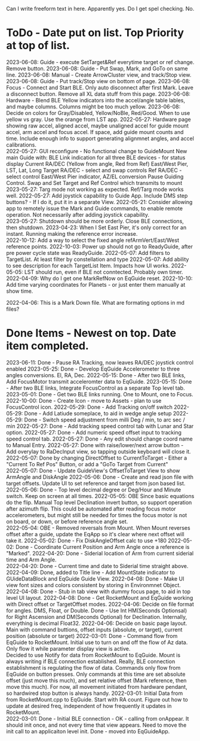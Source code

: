 Can I write freeform text in here.  Apparently yes.
Do I get spel checking.  No.

# ToDo - Date put on list. Top Priority at top of list. 
2023-06-08: Guide - execute SetTarget&Ref everytime target or ref change.  Remove button.
2023-06-08: Guide - Put Swap, Mark, and GoTo on same line.
2023-06-08: Manual - Create ArrowCluster view, and track/Stop view.
2023-06-08: Guide - Put track/Stop view on bottom of page. 
2023-06-08: Focus - Connect and Start BLE.  Only auto disconnect after first Mark. Leave a disconnect button.  Remove all XL data stuff from this page.
2023-06-08: Hardware - Blend BLE Yellow indicators into the accel/angle table lables, and maybe columns.  Columns might be too much yellow.
2023-06-08: Decide on colors for Gray/Disabled, Yellow/NoBle, Red/Good.  When to use yellow vs gray.  Use the orange from LST app.
2022-05-27: Hardware page showing raw accel, aligned accel, maybe unaligned accel for guide mount accel, arm accel and focus accel.  If space, add guide mount counts and time. Include enough info to support generating alignmnet angles, and accel calibrations.  
2022-05-27: GUI reconfigure - No functional change to GuideMount
  New main Guide with: 
    BLE Link indication for all three BLE devices - for status display
    Current RA/DEC (Yellow from angle, Red from Ref)
    East/West Pier, 
    LST, Lat, Long
    Target RA/DEC - select and swap controls
    Ref RA/DEC - select control
    East/West Pier indicator, 
    AZ/EL conversion
    Pause Guiding Control.
    Swap and Set Target and Ref Control which transmits to mount
2023-05-27: Targ mode not working as expected. Ref/Targ mode works well.
2022-05-27: Add joystick capability to Guide App.  Include DMS step buttons? - If I do it, put it in a separate View.
2022-05-21: Consider allowing app to remotely issue the Mark and Guide commands, to enable remote operation. Not necessarily after adding joystick capability.  
2023-05-27: Shutdown should be more orderly.  Close BLE connections, then shutdown.
2023-04-23: When I Set East Pier, it's only correct for an instant. Running making the reference error increase.  
2022-10-12: Add a way to select the fixed angle refArmVert/East/West reference points. 
2022-10-03: Power up should not go to ReadyGuide, after pre power cycle state was ReadyGuide.
2022-05-07: Add filters to TargetList.  At least filter by constellation and type
2022-05-07: Add ability to see description for each TargetList Item.  Impacts how UI works.
2022-05-05: LST should run, even if BLE not conntected.  Probably own timer.
2022-04-09: Why do I get one MarkRefNow on EqGuide reset. 
2022-10-10: Add time varying coordinates for Planets - or just enter them manually at show time. 

2022-04-06: This is a Mark Down file. What are formating options in md files? 

# Done Items - Newest on top.  Date item completed.
2023-06-11: Done - Pause RA Tracking, now leaves RA/DEC joystick control enabled
2023-05-25: Done - Develop EqGuide Accelerometer to three angles conversions. El, RA, Dec.
2022-05-15: Done - After two BLE links, Add FocusMotor transmit acceleromter data to EqGuide.
2023-05-15: Done - After two BLE links, Integrate FocusControl as a separate Top level tab.
2023-05-01: Done - Get two BLE links running.  One to Mount, one to Focus.
2022-10-00: Done - Create Icon - move to Assets - plan to use FocusControl icon.
2022-05-29: Done - Add Tracking on/off switch
2022-05-29: Done - Add Latiude someplace, to aid in wedge angle setup
2022-05-29: Done - Switch speed adjustment from milli Deg / min, to arc sec / min
2022-05-27: Done - Add tracking speed control tab with Lunar and Star option.
2022-05-27: Done - Add numeric speed offset input to tracking speed control tab. 
2022-05-27: Done - Any edit should change coord name to Manual Entry.
2022-05-27: Done with raise/lower/next arrow button - Add overylay to RaDecInput view, so tapping outside keyboard will close it. 
2022-05-07: Done by changing DirectOffset to CurrentToTarget - Either a "Current To Ref Pos" Button, or add a "GoTo Target from Current"   
2022-05-07: Done - Update GuideView's OffsetToTarget View to show ArmAngle and DiskAngle
2022-05-06: Done - Create and read json file with target offsets. Update UI to set reference and target from json based list. 
2022-05-06: Done - Top level decimal degree or Deg/Hour and Minute switch.  Keep on screen at all times.
2022-05-05: OBE Since basic equations do the flip.  Manual Top level Declination invert button, so support operation after azimuth flip. This could be automated after reading focus motor accelerometers, but might still be needed for times the focus motor is not on board, or down, or before reference angle set.   
2022-05-04: OBE - Removed reversals from Mount.  When Mount reverses offset after a guide, update the EqApp so it's clear where next offset will take it. 
2022-05-02: Done - Fix DiskAngleOffset calc to use +180
2022-05-02: Done - Coordinate Current Position and Arm Angle once a reference is "Marked".
2022-04-20: Done - Siderial location of Arm from current siderial time and Arm Angle.  
2022-04-20: Done - Current time and date to Siderial time straight above.
2022-04-09: Done, added to Title line - Add MountState indicator to GUideDataBlock and EqGuide Guide View. 
2022-04-08: Done - Make UI view font sizes and colors consistent by storing in Environmnet Object. 
2022-04-08: Done - Stub in tab view with dummy focus page, to aid in top level UI layout.
2022-04-08: Done - Get RocketMount and EqGuide working with Direct offset or TargetOffset modes.
2022-04-06: Decide on file format for angles.  DMS, Float, or Double.
   Done - Use Int HM(Seconds Optionsal) for Right Ascension and DM(Seconds Optional) for Declination.  Internally, everything is decimal Float32.
2022-04-06: Decide on basic page layout.  Main with command buttions, offset inputs (absolute, or target), current position (absolute or target)
2022-03-01: Done - Command flow from EqGuide to RocketMount.  Initial use to turn on and off the flow of Az data.  Only flow it while parameter display view is active.  
    Decided to use Notify for data from RocketMount to EqGuide.  Mount is always writing if BLE connection established.  Really, BLE connection establishment is regulating the flow of data. Commands only flow from EqGuide on button presses.  Only commands at this time are set absolute offset (just move this much), and set relative offset (Mark reference, then move this much).  For now, all movement initiated from hardware pendant, so hardwired stop button is always handy. 
2022-03-01: Initial Data from from RocketMount.cpp to EqGuide. Start with RA count.  Figure out how to update at desired freq, independent of how frequently it updates in RocketMount.  
2022-03-01: Done - Initial BLE connection - OK - calling from onAppear.  It should init once, and not every time that view appears.  Need to move the init call to an applicaiton level init. Done - moved into EqGuideApp.
